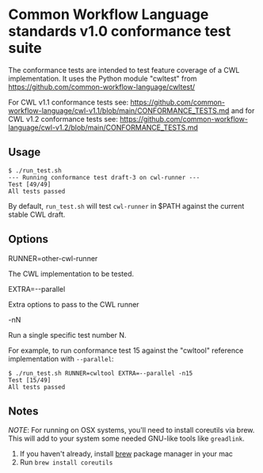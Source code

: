 # Common Workflow Language standards v1.0 conformance test suite

The conformance tests are intended to test feature coverage of a CWL
implementation.  It uses the Python module "cwltest" from https://github.com/common-workflow-language/cwltest/

For CWL v1.1 conformance tests see: https://github.com/common-workflow-language/cwl-v1.1/blob/main/CONFORMANCE_TESTS.md and for CWL v1.2 conformance tests see: https://github.com/common-workflow-language/cwl-v1.2/blob/main/CONFORMANCE_TESTS.md

## Usage

```
$ ./run_test.sh
--- Running conformance test draft-3 on cwl-runner ---
Test [49/49]
All tests passed
```

By default, `run_test.sh` will test `cwl-runner` in $PATH against the current
stable CWL draft.

## Options

RUNNER=other-cwl-runner

The CWL implementation to be tested.

EXTRA=--parallel

Extra options to pass to the CWL runner

-nN

Run a single specific test number N.

For example, to run conformance test 15 against the "cwltool"
reference implementation with `--parallel`:

```
$ ./run_test.sh RUNNER=cwltool EXTRA=--parallel -n15
Test [15/49]
All tests passed
```

## Notes

_NOTE_: For running on OSX systems, you'll need to install coreutils via brew. This will add to your
system some needed GNU-like tools like `greadlink`.

1. If you haven't already, install [brew](http://brew.sh/) package manager in your mac
2. Run `brew install coreutils`
